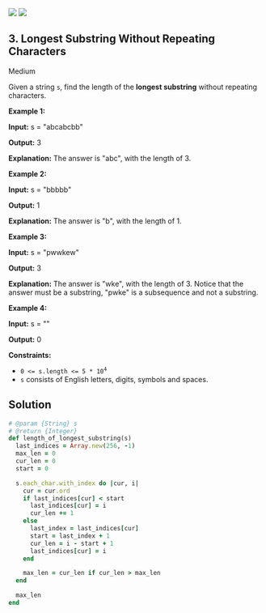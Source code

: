 [![](https://img.shields.io/github/stars/LeetCode-in-Ruby/LeetCode-in-Ruby?label=Stars&style=flat-square)](https://github.com/LeetCode-in-Ruby/LeetCode-in-Ruby)
[![](https://img.shields.io/github/forks/LeetCode-in-Ruby/LeetCode-in-Ruby?label=Fork%20me%20on%20GitHub%20&style=flat-square)](https://github.com/LeetCode-in-Ruby/LeetCode-in-Ruby/fork)

## 3\. Longest Substring Without Repeating Characters

Medium

Given a string `s`, find the length of the **longest substring** without repeating characters.

**Example 1:**

**Input:** s = "abcabcbb"

**Output:** 3

**Explanation:** The answer is "abc", with the length of 3. 

**Example 2:**

**Input:** s = "bbbbb"

**Output:** 1

**Explanation:** The answer is "b", with the length of 1. 

**Example 3:**

**Input:** s = "pwwkew"

**Output:** 3

**Explanation:** The answer is "wke", with the length of 3. Notice that the answer must be a substring, "pwke" is a subsequence and not a substring. 

**Example 4:**

**Input:** s = ""

**Output:** 0 

**Constraints:**

*   <code>0 <= s.length <= 5 * 10<sup>4</sup></code>
*   `s` consists of English letters, digits, symbols and spaces.

## Solution

```ruby
# @param {String} s
# @return {Integer}
def length_of_longest_substring(s)
  last_indices = Array.new(256, -1)
  max_len = 0
  cur_len = 0
  start = 0

  s.each_char.with_index do |cur, i|
    cur = cur.ord
    if last_indices[cur] < start
      last_indices[cur] = i
      cur_len += 1
    else
      last_index = last_indices[cur]
      start = last_index + 1
      cur_len = i - start + 1
      last_indices[cur] = i
    end

    max_len = cur_len if cur_len > max_len
  end

  max_len
end
```